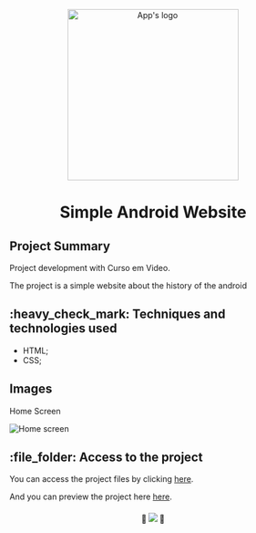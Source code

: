 <p align="center">
  <img src="https://user-images.githubusercontent.com/97169087/197202410-015bee7c-e7dd-4912-ba8d-94bcf7332b5f.png" width='300px' alt="App's logo"/>
</p>
<h1 align="center">Simple Android Website</h1>
<h2>Project Summary</h2>
<p>Project development with Curso em Video.</p>
<p>The project is a simple website about the history of the android</p> 

<h2>:heavy_check_mark:  Techniques and technologies used</h2>
<ul>
 <li>HTML;</li>
 <li>CSS;</li>
</ul>
<h2>Images</h2>

<p>Home Screen</p>
<img src="https://user-images.githubusercontent.com/97169087/197201794-730d165f-efc2-47b0-849d-52920b414e36.png" alt="Home screen"/>


<h2>:file_folder: Access to the project</h2>

<p>You can access the project files by clicking <a href="https://github.com/PHDevss/github-react-project/">here</a>.</p>
<p>And you can preview the project here <a href="https://phdevss.github.io/github-react-project/" target="_blank">here</a>.</p> 

<h4 align="center"> 
  🚧 <img src="http://img.shields.io/static/v1?label=STATUS&message=FINISHED&color=1&style=for-the-badge" /> 🚧
